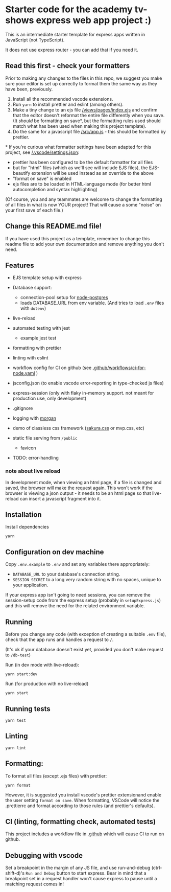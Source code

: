 # Starter code for the academy tv-shows express web app project :) 

This is an intermediate starter template for express apps written in JavaScript (not TypeScript).

It does not use express router - you can add that if you need it.

## Read this first - check your formatters

Prior to making any changes to the files in this repo, we suggest you make sure your editor is set up correctly to format them the same way as they have been, previously.

1.  Install all the recommended vscode extensions.
1.  Run `yarn` to install prettier and eslint (among others).
1.  Make a tiny change to an ejs file [/views/pages/index.ejs](/views/pages/index.ejs) and confirm that the editor doesn't reformat the entire file differently when you save. (It _should_ be formatting on save\*, but the formatting rules used should match what has been used when making this project template).
1.  Do the same for a javascript file [/src/app.js](/src/app.js) - this should be formatted by prettier.

\* If you're curious what formatter settings have been adapted for this project, see [/.vscode/settings.json](/.vscode/settings.json):

-   prettier has been configured to be the default formatter for all files
-   but for "html" files (which as we'll see will include EJS files), the EJS-beautify extension will be used instead as an override to the above
-   "format on save" is enabled
-   ejs files are to be loaded in HTML-language mode (for better html autocompletion and syntax highlighting)

(Of course, you and any teammates are welcome to change the formatting of all files in what is now YOUR project! That will cause a some "noise" on your first save of each file.)

## Change this README.md file!

If you have used this project as a template, remember to change this readme file to add your own documentation and remove anything you don't need.

## Features

-   EJS template setup with express
-   Database support:

    -   connection-pool setup for [node-postgres](https://node-postgres.com/)
    -   loads DATABASE_URL from env variable. (And tries to load `.env` files with `dotenv`)

-   live-reload
-   automated testing with jest
    -   example jest test
-   formatting with prettier
-   linting with eslint
-   workflow config for CI on github (see [.github/workflows/ci-for-node.yaml](.github/workflows/ci-for-node.yaml) )
-   jsconfig.json (to enable vscode error-reporting in type-checked js files)
-   express-session (only with flaky in-memory support. not meant for production use, only development)
-   .gitignore
-   logging with [morgan](https://expressjs.com/en/resources/middleware/morgan.html)
-   demo of classless css framework ([sakura.css](https://oxal.org/projects/sakura/) or mvp.css, etc)
-   static file serving from `/public`
    -   favicon
-   TODO: error-handling

### note about live reload

In development mode, when viewing an html page, if a file is changed and saved, the browser will make the request again. This won't work if the browser is viewing a json output - it needs to be an html page so that live-reload can insert a javascript fragment into it.

## Installation

Install dependencies

`yarn`

## Configuration on dev machine

Copy `.env.example` to `.env` and set any variables there appropriately:

-   `DATABASE_URL` to your database's connection string.
-   `SESSION_SECRET` to a long very random string with no spaces, unique to your application.

If your express app isn't going to need sessions, you can remove the session-setup code from the express setup (probably in `setupExpress.js`) and this will remove the need for the related environment variable.

## Running

Before you change any code (with exception of creating a suitable `.env` file), check that the app runs and handles a request to `/`.

(It's ok if your database doesn't exist yet, provided you don't make request to `/db-test`)

Run (in dev mode with live-reload):

`yarn start:dev`

Run (for production with no live-reload)

`yarn start`

## Running tests

`yarn test`

## Linting

`yarn lint`

## Formatting:

To format all files (except .ejs files) with prettier:

`yarn format`

However, it is suggested you install vscode's prettier extensionand enable the user setting `format on save`. When formatting, VSCode will notice the .prettierrc and format according to those rules (and prettier's defaults).

## CI (linting, formatting check, automated tests)

This project includes a workflow file in [.github](.github) which will cause CI to run on github.

## Debugging with vscode

Set a breakpoint in the margin of any JS file, and use run-and-debug (ctrl-shift-d)'s `Run and Debug` button to start express. Bear in mind that a breakpoint set in a request handler won't cause express to pause until a matching request comes in!
